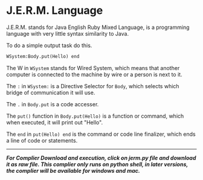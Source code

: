 # J.E.R.M. Language
J.E.R.M. stands for Java English Ruby Mixed Language, is a programming language with very little syntax similarity to Java.

To do a simple output task do this.

```python
WSystem:Body.put(Hello) end
```
The W in `WSystem` stands for Wired System, which means that another computer is connected to the machine by wire or a person is next to it.

The `:` in `WSystem:` is a Directive Selector for `Body`, which selects which bridge of communication it will use.

The `.` in `Body.put` is a code accesser.

The `put()` function in `Body.put(Hello)` is a function or command, which when executed, it will print out "Hello".

The `end` in `put(Hello) end` is the command or code line finalizer, which ends a line of code or statements.
____________________________________________________________________________________________________________________________

***For Complier Download and execution, click on jerm.py file and download it as raw file. This complier only runs on python shell, in later versions, the complier will be available for windows and mac.***
